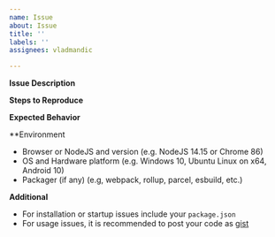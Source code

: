 ```yaml
---
name: Issue
about: Issue
title: ''
labels: ''
assignees: vladmandic

---
```


**Issue Description**

**Steps to Reproduce**

**Expected Behavior**

**Environment
- Browser or NodeJS and version (e.g. NodeJS 14.15 or Chrome 86)
- OS and Hardware platform (e.g. Windows 10, Ubuntu Linux on x64, Android 10)
- Packager (if any) (e.g, webpack, rollup, parcel, esbuild, etc.)

**Additional**
- For installation or startup issues include your `package.json`
- For usage issues, it is recommended to post your code as [gist](https://gist.github.com/)
